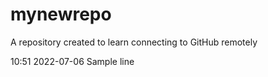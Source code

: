 # mynewrepo
A repository created to learn connecting to GitHub remotely

10:51 2022-07-06
Sample line 
